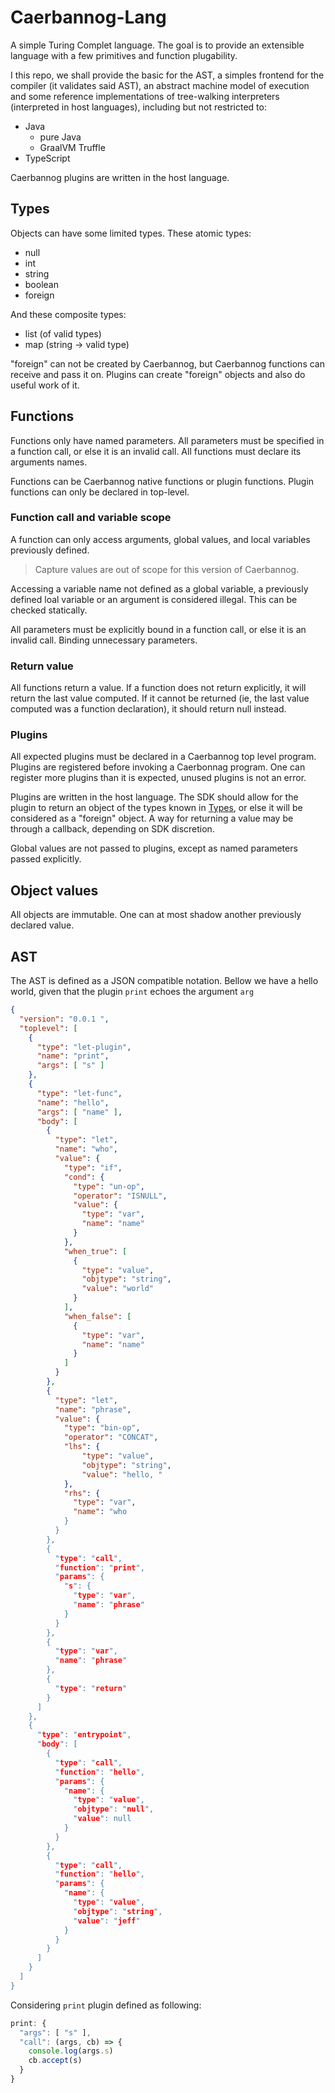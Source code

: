 # Caerbannog-Lang

A simple Turing Complet language. The goal is to provide an extensible language with a few primitives and function plugability.

I this repo, we shall provide the basic for the AST, a simples frontend for the compiler (it validates said AST), an abstract machine model of execution and some reference implementations of tree-walking interpreters (interpreted in host languages), including but not restricted to:

- Java
  - pure Java
  - GraalVM Truffle
- TypeScript

Caerbannog plugins are written in the host language.

## Types

Objects can have some limited types. These atomic types:

- null
- int
- string
- boolean
- foreign

And these composite types:

- list (of valid types)
- map (string -> valid type)

"foreign" can not be created by Caerbannog, but Caerbannog functions can receive and pass it on. Plugins can create "foreign" objects and also do useful work of it.

## Functions

Functions only have named parameters. All parameters must be specified in a function call, or else it is an invalid call. All functions must declare its arguments names.

Functions can be Caerbannog native functions or plugin functions. Plugin functions can only be declared in top-level.

### Function call and variable scope

A function can only access arguments, global values, and local variables previously defined.

> Capture values are out of scope for this version of Caerbannog.

Accessing a variable name not defined as a global variable, a previously defined loal variable or an argument is considered illegal. This can be checked statically.

All parameters must be explicitly bound in a function call, or else it is an invalid call. Binding unnecessary parameters.

### Return value

All functions return a value. If a function does not return explicitly, it will return the last value computed. If it cannot be returned (ie, the last value computed was a function declaration), it should return null instead.

### Plugins

All expected plugins must be declared in a Caerbannog top level program. Plugins are registered before invoking a Caerbonnag program. One can register more plugins than it is expected, unused plugins is not an error.

Plugins are written in the host language. The SDK should allow for the plugin to return an object of the types known in [Types](#types), or else it will be considered as a "foreign" object. A way for returning a value may be through a callback, depending on SDK discretion.

Global values are not passed to plugins, except as named parameters passed explicitly.

## Object values

All objects are immutable. One can at most shadow another previously declared value.

## AST

The AST is defined as a JSON compatible notation. Bellow we have a hello world, given that the plugin `print` echoes the argument `arg`

```json
{
  "version": "0.0.1 ",
  "toplevel": [
    {
      "type": "let-plugin",
      "name": "print",
      "args": [ "s" ]
    },
    {
      "type": "let-func",
      "name": "hello",
      "args": [ "name" ],
      "body": [
        {
          "type": "let",
          "name": "who",
          "value": {
            "type": "if",
            "cond": {
              "type": "un-op",
              "operator": "ISNULL",
              "value": {
                "type": "var",
                "name": "name"
              }
            },
            "when_true": [
              {
                "type": "value",
                "objtype": "string",
                "value": "world"
              }
            ],
            "when_false": [
              {
                "type": "var",
                "name": "name"
              }
            ]
          }
        },
        {
          "type": "let",
          "name": "phrase",
          "value": {
            "type": "bin-op",
            "operator": "CONCAT",
            "lhs": {
                "type": "value",
                "objtype": "string",
                "value": "hello, "
            },
            "rhs": {
              "type": "var",
              "name": "who
            }
          }
        },
        {
          "type": "call",
          "function": "print",
          "params": {
            "s": {
              "type": "var",
              "name": "phrase"
            }
          }
        },
        {
          "type": "var",
          "name": "phrase"
        },
        {
          "type": "return"
        }
      ]
    },
    {
      "type": "entrypoint",
      "body": [
        {
          "type": "call",
          "function": "hello",
          "params": {
            "name": {
              "type": "value",
              "objtype": "null",
              "value": null
            }
          }
        },
        {
          "type": "call",
          "function": "hello",
          "params": {
            "name": {
              "type": "value",
              "objtype": "string",
              "value": "jeff"
            }
          }
        }
      ]
    }
  ]
}
```

Considering `print` plugin defined as following:

```js
print: {
  "args": [ "s" ],
  "call": (args, cb) => {
    console.log(args.s)
    cb.accept(s)
  }
}
```
